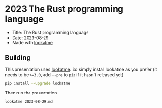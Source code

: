 # 2023 The Rust programming language

* Title: The Rust programming language
* Date: 2023-08-29
* Made with [lookatme](https://github.com/d0c-s4vage/lookatme)

## Building

This presentation uses [lookatme](https://github.com/d0c-s4vage/lookatme). So
simply install lookatme as you prefer (it needs to be `>=3.0`, add `--pre` to
`pip` if it hasn't released yet)

```bash
pip install --upgrade lookatme
```

Then run the presentation

```bash
lookatme 2023-08-29.md
```
